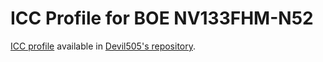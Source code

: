 # ICC Profile for BOE NV133FHM-N52

[ICC profile](https://wiki.archlinux.org/index.php/ICC_profiles) available in [Devil505's repository](https://framagit.org/solus-fr/xiaomi13solus/-/blob/573f076645d3a3879b465510fcd4061f599277c8/NV133FHM-N52%20%231%202018-03-05%2010-23%202.2%20F-S%20XYZLUT+MTX.icc).

